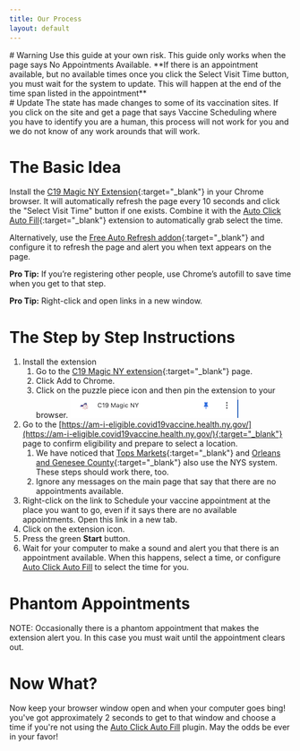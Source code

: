 ```yaml
---
title: Our Process
layout: default
---
```


<div class="col-xs-12 alert alert-info" markdown=1>
# Warning
Use this  guide at your own risk. This guide only works when the page says No Appointments Available. **If there is an appointment available, but no available times once you click the Select Visit Time button, you must wait for the system to update. This will happen at the end of the time span listed in the appointment**
</div>

<div class="col-xs-12 alert alert-danger" markdown=1>
# Update
The state has made changes to some of its vaccination sites. If you click on the site and get a page that says Vaccine Scheduling where you have to identify you are a human, this process will not work for you and we do not know of any work arounds that will work.
</div>

# The Basic Idea
Install the [C19 Magic NY Extension](https://chrome.google.com/webstore/detail/c19-magic-ny/feeepbmhmihglmdnafpaeddiinadkijb?hl=en&authuser=0){:target="_blank"} in your Chrome browser. It will automatically refresh the page every 10 seconds and click the "Select Visit Time" button if one exists. Combine it with the [Auto Click Auto Fill](https://chrome.google.com/extensions/detail/iapifmceeokikomajpccajhjpacjmibe){:target="_blank"} extension to automatically grab select the time.

Alternatively, use the [Free Auto Refresh addon](https://www.google.com/url?q=https://chrome.google.com/webstore/detail/free-auto-refresh/lfkfikiejjfhpfbpgfolfkkdjpepmkal){:target="_blank"} and configure it to refresh the page and alert you when text appears on the page.

**Pro Tip:** If you’re registering other people, use Chrome’s autofill to save time when you get to that step.

**Pro Tip:** Right-click and open links in a new window.

# The Step by Step Instructions
1. Install the extension
   1. Go to the [C19 Magic NY extension](https://chrome.google.com/webstore/detail/c19-magic-ny/feeepbmhmihglmdnafpaeddiinadkijb?hl=en&authuser=0){:target="_blank"} page.
   2. Click Add to Chrome.
   3. Click on the puzzle piece icon and then pin the extension to your browser.
   ![Screenshot showing puzzle piece to click](/assets/images/how-pinc19.png)
2. Go to the [https://am-i-eligible.covid19vaccine.health.ny.gov/](https://am-i-eligible.covid19vaccine.health.ny.gov/){:target="_blank"} page to confirm eligibility and prepare to select a location.
   1. We have noticed that [Tops Markets](https://www.topsmarkets.com/Covid19Vaccinations/){:target="_blank"} and [Orleans and Genesee County](https://orleanscountyny.com/covid-19-vaccination/){:target="_blank"} also use the NYS system. These steps should work there, too.
   2. Ignore any messages on the main page that say that there are no appointments available.
3. Right-click on the link to Schedule your vaccine appointment at the place you want to go, even if it says there are no available appointments. Open this link in a new tab.
4. Click on the extension icon.
5. Press the green **Start** button.
6. Wait for your computer to make a sound and alert you that there is an appointment available. When this happens, select a time, or configure [Auto Click Auto Fill](/autoclick) to select the time for you.

# Phantom Appointments
NOTE: Occasionally there is a phantom appointment that makes the extension alert you. In this case you must wait until the appointment clears out.

# Now What?
Now keep your browser window open and when your computer goes bing! you've got approximately 2 seconds to get to that window and choose a time if you're not using the [Auto Click Auto Fill](/autoclick) plugin. May the odds be ever in your favor!
